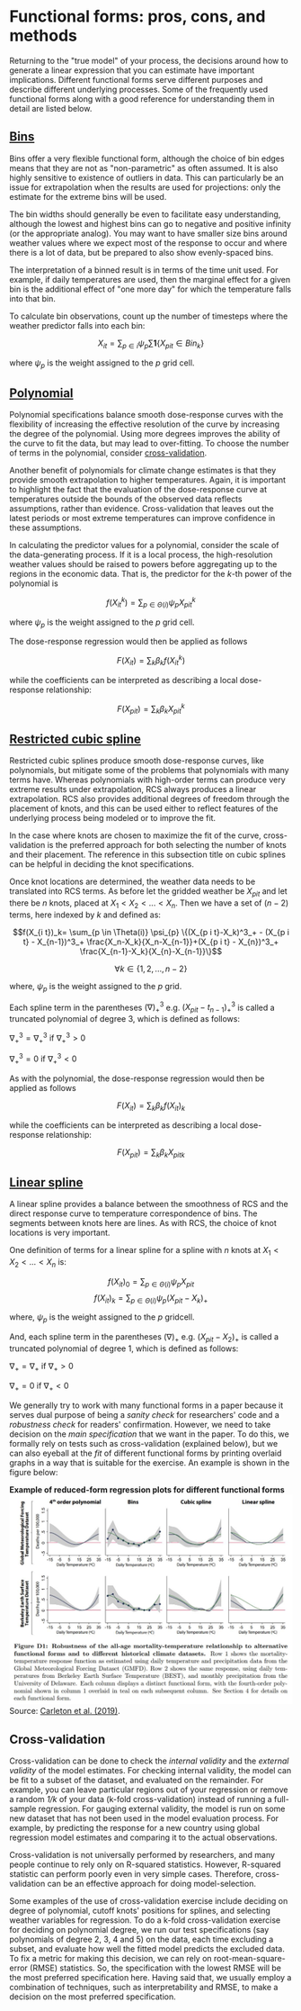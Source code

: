 # Functional forms: pros, cons, and methods

Returning to the "true model" of your process, the decisions around how to
generate a linear expression that you can estimate have important
implications. Different functional forms serve different purposes and
describe different underlying processes. Some of the frequently used functional forms along with a good reference for understanding them in detail are listed below.

## [Bins](https://pubs.aeaweb.org/doi/pdfplus/10.1257/app.3.4.152)

Bins offer a very flexible functional form, although the choice of bin
edges means that they are not as "non-parametric" as often assumed. It
is also highly sensitive to existence of outliers in data. This can
particularly be an issue for extrapolation when the results are used
for projections: only the estimate for the extreme bins will be used.

The bin widths should generally be even to facilitate easy
understanding, although the lowest and highest bins can go to negative
and positive infinity (or the appropriate analog). You may want to
have smaller size bins around weather values where we expect most of
the response to occur and where there is a lot of data, but be
prepared to also show evenly-spaced bins.

The interpretation of a binned result is in terms of the time unit
used. For example, if daily temperatures are used, then the marginal
effect for a given bin is the additional effect of "one more day" for
which the temperature falls into that bin.

To calculate bin observations, count up the number of timesteps where
the weather predictor falls into each bin:

$$X_{it} = \sum_{p \in i} \psi_{p} \sum \mathbf{1} \left \{{X_{p i t} \in Bin_k} \right \}$$

where $\psi_{p}$ is the weight assigned to the $p$ grid cell.  

## [Polynomial](https://en.wikipedia.org/wiki/Polynomial_regression)

Polynomial specifications balance smooth dose-response curves with the
flexibility of increasing the effective resolution of the curve by
increasing the degree of the polynomial. Using more degrees improves
the ability of the curve to fit the data, but may lead to
over-fitting. To choose the number of terms in the polynomial,
consider [cross-validation](#cross-validation).

Another benefit of polynomials for climate change estimates is that
they provide smooth extrapolation to higher temperatures. Again, it is
important to highlight the fact that the evaluation of the
dose-response curve at temperatures outside the bounds of the observed
data reflects assumptions, rather than evidence. Cross-validation that
leaves out the latest periods or most extreme temperatures can improve
confidence in these assumptions.

In calculating the predictor values for a polynomial, consider the
scale of the data-generating process. If it is a local process, the
high-resolution weather values should be raised to powers before
aggregating up to the regions in the economic data. That is, the 
predictor for the $k$-th power of the polynomial is 

$$f(X_{it}^k)=\sum_{p \in \Theta(i)} \psi_{p} X_{p i t}^k$$ 

where $\psi_{p}$ is the weight assigned to the $p$ grid cell.  
    
The dose-response regression would then be applied as follows

$$F(X_{it})=\sum_{k} \beta_k f(X_{it}^k)$$
	
while the coefficients can be interpreted as describing a local
dose-response relationship:

$$F(X_{pit})=\sum_{k} \beta_k X_{pit}^k$$

## [Restricted cubic spline](https://support.sas.com/resources/papers/proceedings16/5621-2016.pdf)

Restricted cubic splines produce smooth dose-response curves, like
polynomials, but mitigate some of the problems that polynomials with
many terms have. Whereas polynomials with high-order terms can produce
very extreme results under extrapolation, RCS always produces a linear
extrapolation. RCS also provides additional degrees of freedom through
the placement of knots, and this can be used either to reflect
features of the underlying process being modeled or to improve the
fit.

In the case where knots are chosen to maximize the fit of the curve,
cross-validation is the preferred approach for both selecting the
number of knots and their placement. The reference in this subsection
title on cubic splines can be helpful in deciding the knot
specifications.

Once knot locations are determined, the weather data needs to be
translated into RCS terms. As before let the gridded weather be $X_{p
i t}$ and let there be $n$ knots, placed at $X_1<X_2<...<X_n$. Then we
have a set of $(n-2)$ terms, here indexed by $k$ and defined as:

$$f(X_{i t})_k= \sum_{p \in \Theta(i)} \psi_{p} \{(X_{p i t}-X_k)^3_+ - (X_{p i t} - X_{n-1})^3_+ \frac{X_n-X_k}{X_n-X_{n-1}}+(X_{p i t} - X_{n})^3_+ \frac{X_{n-1}-X_k}{X_{n}-X_{n-1}}\}$$ 
    
$$\forall k \in \{1,2,...,n-2\}$$

where, $\psi_{p}$ is the weight assigned to the $p$ grid.  
    
Each spline term in the parentheses $(\nabla)^3_+$ e.g. $(X_{p i t} - t_{n-1})^3_+$ is called a truncated polynomial of degree 3, which is defined as follows:  

$\nabla^3_+=\nabla^3_+$ if $\nabla^3_+>0$

$\nabla^3_+=0$ if $\nabla^3_+<0$  
    
As with the polynomial, the dose-response regression would then be applied as follows

$$F(X_{it})=\sum_{k} \beta_k f(X_{it})_k$$
	
while the coefficients can be interpreted as describing a local
dose-response relationship:

$$F(X_{pit})=\sum_{k} \beta_k {X_{pit}}_k$$

## [Linear spline](https://web.archive.org/web/20200226044201/http://people.stat.sfu.ca/~cschwarz/Consulting/Trinity/Phase2/TrinityWorkshop/Workshop-handouts/TW-04-Intro-splines.pdf)

A linear spline provides a balance between the smoothness of RCS and
the direct response curve to temperature correspondence of bins. The
segments between knots here are lines. As with RCS, the choice of knot
locations is very important.

One definition of terms for a linear spline for a spline with $n$ knots at
$X_1<X_2<...<X_n$ is:
    
$$f(X_{it})_0=\sum_{p \in \Theta(i)} \psi_{p} X_{p i t}$$
$$f(X_{it})_k=\sum_{p \in \Theta(i)} \psi_{p} (X_{p i t}-X_k)_+$$

where, $\psi_{p}$ is the weight assigned to the $p$ gridcell.  

And, each spline term in the parentheses $(\nabla)_+$ e.g. $(X_{p i t} - X_2)_+$ is called a truncated polynomial of degree 1, which is defined as follows:  

$\nabla_+=\nabla_+$ if $\nabla_+>0$ 

$\nabla_+=0$ if $\nabla_+<0$ 

We generally try to work with many functional forms in a paper because it serves dual purpose of being a *sanity check* for researchers' code and a *robustness check* for readers' confirmation. However, we need to take decision on the *main specification* that we want in the paper. To do this, we formally rely on tests such as cross-validation (explained below), but we can also eyeball at the *fit* of different functional forms by printing overlaid graphs in a way that is suitable for the exercise. An example is shown in the figure below:

**Example of reduced-form regression plots for different functional forms**
![Data from  Greenstone et al. (2019)!](images/fform_cil.JPG)
Source: [Carleton et al. (2019)](https://papers.ssrn.com/sol3/papers.cfm?abstract_id=3224365).

## Cross-validation

Cross-validation can be done to check the *internal validity* and the *external validity* of the model estimates. For checking
internal validity, the model can be fit to a subset of the dataset,
and evaluated on the remainder. For example, you can leave particular
regions out of your regression or remove a random *1/k* of your data
(k-fold cross-validation) instead of running a full-sample
regression. For gauging external validity, the model is run on some new dataset that has not been used in the model evaluation process. For example, by predicting the response for a new country using global regression model estimates and comparing it to the actual observations.  

Cross-validation is not universally performed by researchers, and many
people continue to rely only on R-squared statistics. However,
R-squared statistic can perform poorly even in very simple cases. Therefore, cross-validation can be an effective approach for doing model-selection.  

Some examples of the use of cross-validation exercise include deciding
on degree of polynomial, cutoff knots' positions for splines,
and selecting weather variables for regression. To do a k-fold 
cross-validation exercise for deciding on polynomial degree, we run our test
specifications (say polynomials of degree 2, 3, 4 and 5) on the data,
each time excluding a subset, and evaluate how well the fitted model
predicts the excluded data. To fix a metric for making this decision,
we can rely on root-mean-square-error (RMSE) statistics. So, the
specification with the lowest RMSE will be the most preferred
specification here. Having said that, we usually employ a combination of
techniques, such as interpretability and RMSE, to make a decision on the most preferred specification.
